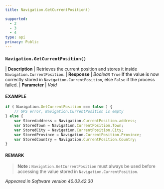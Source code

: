 ```yaml
---
title: Navigation.GetCurrentPosition()

supported:
  - 2
  - 3
  - 4
type: api
privacy: Public
---
```


### `Navigation.GetCurrentPosition()`

| **Description** | Retrieves the current position and stores it inside `Navigation.CurrentPosition`.
| **Response** | *Boolean*  `True` If the value is now correctly stored in `Navigation.CurrentPosition`, else `False` if the process failed.
| **Parameter**   | *Void*

#### EXAMPLE

```javascript
if ( Navigation.GetCurrentPosition === false ) {
	// GPS error, Navigation.CurrentPosition is empty
} else {
	var Storedaddress = Navigation.CurrentPosition.address;
	var StoredTown = Navigation.CurrentPosition.Town;
	var StoredCity = Navigation.CurrentPosition.City;
	var StoredProvince = Navigation.CurrentPosition.Province;
	var StoredCountry = Navigation.CurrentPosition.Country;
}
```

#### REMARK

>**Note :** `Navigation.GetCurrentPosition` must always be used before accessing the value stored in `Navigation.CurrentPosition`.

*Appeared in Software version 40.03.42.30*